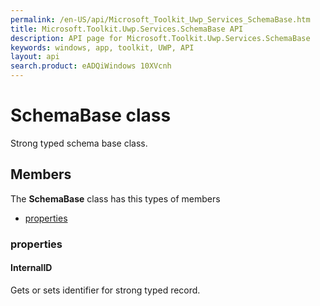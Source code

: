 ```yaml
---
permalink: /en-US/api/Microsoft_Toolkit_Uwp_Services_SchemaBase.htm
title: Microsoft.Toolkit.Uwp.Services.SchemaBase API 
description: API page for Microsoft.Toolkit.Uwp.Services.SchemaBase
keywords: windows, app, toolkit, UWP, API
layout: api
search.product: eADQiWindows 10XVcnh
---
```



# SchemaBase class

Strong typed schema base class.

## Members

The **SchemaBase** class has this types of members

* [properties](#properties)

### properties

#### InternalID

Gets or sets identifier for strong typed record.



